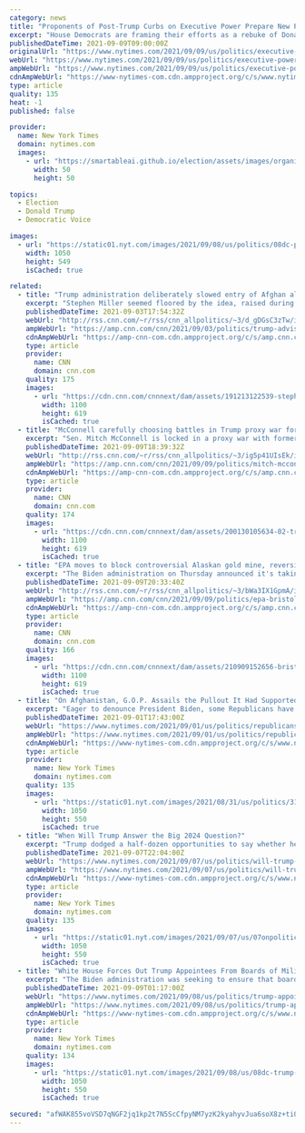 ```yaml
---
category: news
title: "Proponents of Post-Trump Curbs on Executive Power Prepare New Push"
excerpt: "House Democrats are framing their efforts as a rebuke of Donald J. Trump’s record as would-be reformers seek Senate Republican support."
publishedDateTime: 2021-09-09T09:00:00Z
originalUrl: "https://www.nytimes.com/2021/09/09/us/politics/executive-power-limits.html"
webUrl: "https://www.nytimes.com/2021/09/09/us/politics/executive-power-limits.html"
ampWebUrl: "https://www.nytimes.com/2021/09/09/us/politics/executive-power-limits.amp.html"
cdnAmpWebUrl: "https://www-nytimes-com.cdn.ampproject.org/c/s/www.nytimes.com/2021/09/09/us/politics/executive-power-limits.amp.html"
type: article
quality: 135
heat: -1
published: false

provider:
  name: New York Times
  domain: nytimes.com
  images:
    - url: "https://smartableai.github.io/election/assets/images/organizations/nytimes.com-50x50.jpg"
      width: 50
      height: 50

topics:
  - Election
  - Donald Trump
  - Democratic Voice

images:
  - url: "https://static01.nyt.com/images/2021/09/08/us/politics/08dc-presidency/08dc-presidency-facebookJumbo.jpg"
    width: 1050
    height: 549
    isCached: true

related:
  - title: "Trump administration deliberately slowed entry of Afghan allies"
    excerpt: "Stephen Miller seemed floored by the idea, raised during a fall Cabinet meeting in 2018, of  keeping open the doors for Afghan allies and other Middle East refugees to enter the US. \n    \n"
    publishedDateTime: 2021-09-03T17:54:32Z
    webUrl: "http://rss.cnn.com/~r/rss/cnn_allpolitics/~3/d_gDGsC3zTw/index.html"
    ampWebUrl: "https://amp.cnn.com/cnn/2021/09/03/politics/trump-adviser-stephen-miller-afghan-allies-us-entry/index.html"
    cdnAmpWebUrl: "https://amp-cnn-com.cdn.ampproject.org/c/s/amp.cnn.com/cnn/2021/09/03/politics/trump-adviser-stephen-miller-afghan-allies-us-entry/index.html"
    type: article
    provider:
      name: CNN
      domain: cnn.com
    quality: 175
    images:
      - url: "https://cdn.cnn.com/cnnnext/dam/assets/191213122539-stephen-miller-white-house-file-super-tease.jpg"
        width: 1100
        height: 619
        isCached: true
  - title: "McConnell carefully choosing battles in Trump proxy war for the midterms"
    excerpt: "Sen. Mitch McConnell is locked in a proxy war with former President Donald Trump this fall as both Republicans work to position candidates for primaries taking place all over the country next spring and summer.\n    \n"
    publishedDateTime: 2021-09-09T18:39:32Z
    webUrl: "http://rss.cnn.com/~r/rss/cnn_allpolitics/~3/ig5p41UIsEk/index.html"
    ampWebUrl: "https://amp.cnn.com/cnn/2021/09/09/politics/mitch-mcconnell-trump-proxy-war/index.html"
    cdnAmpWebUrl: "https://amp-cnn-com.cdn.ampproject.org/c/s/amp.cnn.com/cnn/2021/09/09/politics/mitch-mcconnell-trump-proxy-war/index.html"
    type: article
    provider:
      name: CNN
      domain: cnn.com
    quality: 174
    images:
      - url: "https://cdn.cnn.com/cnnnext/dam/assets/200130105634-02-trump-mcconnell-split-super-tease.jpg"
        width: 1100
        height: 619
        isCached: true
  - title: "EPA moves to block controversial Alaskan gold mine, reversing Trump administration stance"
    excerpt: "The Biden administration on Thursday announced it's taking new steps to protect the waters of Bristol Bay, Alaska, reversing a Trump administration policy that favored the development of a massive gold and copper mine.\n    \n"
    publishedDateTime: 2021-09-09T20:33:40Z
    webUrl: "http://rss.cnn.com/~r/rss/cnn_allpolitics/~3/bWa3IX1GpmA/index.html"
    ampWebUrl: "https://amp.cnn.com/cnn/2021/09/09/politics/epa-bristol-bay-alaska-gold-mine/index.html"
    cdnAmpWebUrl: "https://amp-cnn-com.cdn.ampproject.org/c/s/amp.cnn.com/cnn/2021/09/09/politics/epa-bristol-bay-alaska-gold-mine/index.html"
    type: article
    provider:
      name: CNN
      domain: cnn.com
    quality: 166
    images:
      - url: "https://cdn.cnn.com/cnnnext/dam/assets/210909152656-bristol-bay-ak-2019-super-tease.jpg"
        width: 1100
        height: 619
        isCached: true
  - title: "On Afghanistan, G.O.P. Assails the Pullout It Had Supported Under Trump"
    excerpt: "Eager to denounce President Biden, some Republicans have flip-flopped on bringing U.S. troops home — making it difficult to discern what they actually believe."
    publishedDateTime: 2021-09-01T17:43:00Z
    webUrl: "https://www.nytimes.com/2021/09/01/us/politics/republicans-afghanistan-withdrawal-support.html"
    ampWebUrl: "https://www.nytimes.com/2021/09/01/us/politics/republicans-afghanistan-withdrawal-support.amp.html"
    cdnAmpWebUrl: "https://www-nytimes-com.cdn.ampproject.org/c/s/www.nytimes.com/2021/09/01/us/politics/republicans-afghanistan-withdrawal-support.amp.html"
    type: article
    provider:
      name: New York Times
      domain: nytimes.com
    quality: 135
    images:
      - url: "https://static01.nyt.com/images/2021/08/31/us/politics/31GOP-Afghanistan-1/merlin_193632333_b6959d88-e372-410f-b324-f7b17d1c4361-facebookJumbo.jpg"
        width: 1050
        height: 550
        isCached: true
  - title: "When Will Trump Answer the Big 2024 Question?"
    excerpt: "Trump dodged a half-dozen opportunities to say whether he is planning to run for president once again in 2024. Mr. Fredericks, who alongside his radio gig also served as a chairman of Mr. Trump’s campaigns in Virginia,"
    publishedDateTime: 2021-09-07T22:04:00Z
    webUrl: "https://www.nytimes.com/2021/09/07/us/politics/will-trump-run-2024.html"
    ampWebUrl: "https://www.nytimes.com/2021/09/07/us/politics/will-trump-run-2024.amp.html"
    cdnAmpWebUrl: "https://www-nytimes-com.cdn.ampproject.org/c/s/www.nytimes.com/2021/09/07/us/politics/will-trump-run-2024.amp.html"
    type: article
    provider:
      name: New York Times
      domain: nytimes.com
    quality: 135
    images:
      - url: "https://static01.nyt.com/images/2021/09/07/us/07onpolitics-pm-newsletter/07onpolitics-pm-newsletter-facebookJumbo.jpg"
        width: 1050
        height: 550
        isCached: true
  - title: "White House Forces Out Trump Appointees From Boards of Military Academies"
    excerpt: "The Biden administration was seeking to ensure that board members were “qualified to serve” and aligned with the president’s values, said Jen Psaki, the White House press secretary."
    publishedDateTime: 2021-09-09T01:17:00Z
    webUrl: "https://www.nytimes.com/2021/09/08/us/politics/trump-appointees-military-academy-boards.html"
    ampWebUrl: "https://www.nytimes.com/2021/09/08/us/politics/trump-appointees-military-academy-boards.amp.html"
    cdnAmpWebUrl: "https://www-nytimes-com.cdn.ampproject.org/c/s/www.nytimes.com/2021/09/08/us/politics/trump-appointees-military-academy-boards.amp.html"
    type: article
    provider:
      name: New York Times
      domain: nytimes.com
    quality: 134
    images:
      - url: "https://static01.nyt.com/images/2021/09/08/us/08dc-trump-appointees/merlin_164002872_3c851945-3cc7-4ef8-9a94-a48fbfcf8718-facebookJumbo.jpg"
        width: 1050
        height: 550
        isCached: true

secured: "afWAK855voVSD7qNGF2jq1kp2t7N5ScCfpyNM7yzK2kyahyvJua6soX8z+ti0rbbc2bC85slP5PQ+Zyo7KoZVzUNFsYL3LnluxmLP2CEbfEwZcL1lKwacG677n0uxW6hgLXHvuXsvn7psGWL9dUEDcRwBzMMJ4XjS/zJcvwP5SgLq0uRI8smKnzn0Xo0VVcvvMXYFlPquLCYPsgr5SE61QePxXRJ+r4QFL6AIzc9JUqB9yoeUS9q5jmV4RbM/ik6VhzLFKZH9CXTGggNTzGV5HlRTpfQX5H+MVTmLGRzzFdZdHcK+yeNR6vRF7bgbtDtXPFlhrYOj2Poe6zFcLHpWI8FPSAbRqVWsXszNHAAPMA=;agwW6D/ef8gXXkqThBLE+Q=="
---
```


